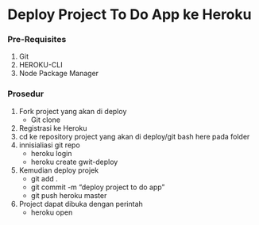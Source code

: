 # Deploy Project To Do App ke Heroku

### Pre-Requisites
1. Git
2. HEROKU-CLI
3. Node Package Manager

### Prosedur
1. Fork project yang akan di deploy
   ![]()
   - Git clone 
   ![]()
2. Registrasi ke Heroku
   ![]()
3. cd ke repository project yang akan di deploy/git bash here pada folder
   ![]()
4. innisialiasi git repo
   - heroku login
   ![]()
   - heroku create gwit-deploy
   ![]()
5. Kemudian deploy projek 
   - git add .
   - git commit -m “deploy project to do app”
   - git push heroku master
   ![]()
6. Project dapat dibuka dengan perintah
   - heroku open
   ![]() 